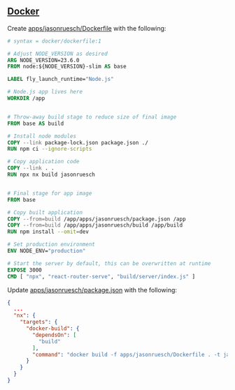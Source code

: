 ## [Docker](https://www.docker.com/)

Create [apps/jasonruesch/Dockerfile](../apps/jasonruesch/Dockerfile) with the following:

```dockerfile
# syntax = docker/dockerfile:1

# Adjust NODE_VERSION as desired
ARG NODE_VERSION=23.6.0
FROM node:${NODE_VERSION}-slim AS base

LABEL fly_launch_runtime="Node.js"

# Node.js app lives here
WORKDIR /app


# Throw-away build stage to reduce size of final image
FROM base AS build

# Install node modules
COPY --link package-lock.json package.json ./
RUN npm ci --ignore-scripts

# Copy application code
COPY --link . .
RUN npx nx build jasonruesch


# Final stage for app image
FROM base

# Copy built application
COPY --from=build /app/apps/jasonruesch/package.json /app
COPY --from=build /app/apps/jasonruesch/build /app/build
RUN npm install --omit=dev

# Set production environment
ENV NODE_ENV="production"

# Start the server by default, this can be overwritten at runtime
EXPOSE 3000
CMD [ "npx", "react-router-serve", "build/server/index.js" ]
```

Update [apps/jasonruesch/package.json](../apps/jasonruesch/package.json) with the following:

```json
{
  ...
  "nx": {
    "targets": {
      "docker-build": {
        "dependsOn": [
          "build"
        ],
        "command": "docker build -f apps/jasonruesch/Dockerfile . -t jasonruesch"
      }
    }
  }
}
```

<!--
Create `docker-compose.yml` with the following:

```yaml
version: '3'

services:
  jasonruesch:
    image: jasonruesch:latest
    container_name: jasonruesch
    build:
      context: .
      dockerfile: ./apps/jasonruesch/Dockerfile
    ports:
      - '3000:3000'
    volumes:
      - .:/app
      - /app/node_modules
    environment:
      - CHOKIDAR_USEPOLLING=true # To fix an issue with HMR on Windows machines
```
-->
